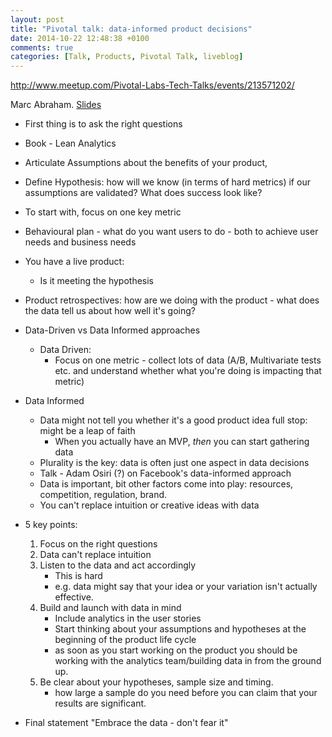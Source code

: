```yaml
---
layout: post
title: "Pivotal talk: data-informed product decisions"
date: 2014-10-22 12:48:38 +0100
comments: true
categories: [Talk, Products, Pivotal Talk, liveblog]
---
```

http://www.meetup.com/Pivotal-Labs-Tech-Talks/events/213571202/

Marc Abraham. [Slides](http://www.slideshare.net/abrahammarc1/102214-pivotal-labs-tech-talk)

* First thing is to ask the right questions
* Book - Lean Analytics
* Articulate Assumptions about the benefits of your product,
* Define Hypothesis: how will we know (in terms of hard metrics) if our assumptions are validated? What does success look like?
* To start with, focus on one key metric
* Behavioural plan - what do you want users to do - both to achieve user needs and business needs
* You have a live product:
  * Is it meeting the hypothesis

* Product retrospectives: how are we doing with the product - what does the data tell us about how well it's going?

* Data-Driven vs Data Informed approaches
  * Data Driven:
    * Focus on one metric - collect lots of data (A/B, Multivariate tests etc. and understand whether what you're doing is impacting that metric)


* Data Informed
  * Data might not tell you whether it's a good product idea full stop: might be a leap of faith
    * When you actually have an MVP, *then* you can start gathering data
  * Plurality is the key: data is often just one aspect in data decisions
  * Talk - Adam Osiri (?) on Facebook's data-informed approach
  * Data is important, bit other factors come into play: resources, competition, regulation, brand.
  * You can't replace intuition or creative ideas with data


* 5 key points:

  1. Focus on the right questions
  2. Data can't replace intuition
  3. Listen to the data and act accordingly
      * This is hard
      * e.g. data might say that your idea or your variation isn't actually effective.
  4. Build and launch with data in mind
      * Include analytics in the user stories
      * Start thinking about your assumptions and hypotheses at the beginning of the product life cycle
      * as soon as you start working on the product you should be working with the analytics team/building data in from the ground up.
  5. Be clear about your hypotheses, sample size and timing.
      * how large a sample do you need before you can claim that your results are significant.

* Final statement "Embrace the data - don't fear it"

